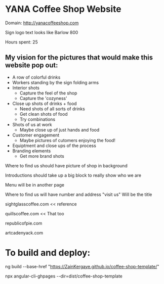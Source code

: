  # YANA Coffee Shop Website 


Domain:  http://yanacoffeeshop.com

Sign logo text looks like Barlow 800 

 Hours spent: 25


 ## My vision for the pictures that would make this website pop out: 
- A row of colorful drinks
- Workers standing by the sign folding arms
- Interior shots 
    + Capture the feel of the shop
    + Capture the 'cozyness'
- Close up shots of drinks + food
    + Need shots of all sorts of drinks
    + Get clean shots of food
    + Try combinations
- Shots of us at work
    + Maybe close up of just hands and food
- Customer engagement
    + Maybe pictures of cutomers enjoying the food!
- Equiptment and close ups of the process
- Branding elements 
    + Get more brand shots



Where to find us should have picture of shop in background

Introductions should take up a big block to really show who we are

Menu will be in another page

Where to find us will have number and address   "visit us" Will be the title

sightglasscoffee.com << reference 

quillscoffee.com << That too

republicofpie.com

artcadenyack.com




# To build and deploy:

ng build --base-href "https://ZainKergaye.github.io/coffee-shop-template/" 

npx angular-cli-ghpages --dir=dist/coffee-shop-template